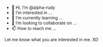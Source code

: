 - 👋 Hi, I’m @alpha-rudy
- 👀 I’m interested in ...
- 🌱 I’m currently learning ...
- 💞️ I’m looking to collaborate on ...
- 📫 How to reach me ...

<!---
alpha-rudy/alpha-rudy is a ✨ special ✨ repository because its `README.md` (this file) appears on your GitHub profile.
You can click the Preview link to take a look at your changes.
--->

Let me know what you are interested in me.  XD
